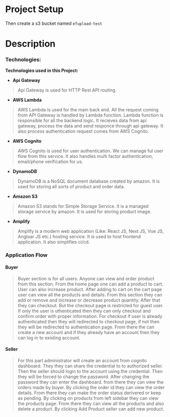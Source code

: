 # Project Setup

Then create a s3 bucket named `efupload-test`

# Description

### Technologies:
**Technologies used in this Project:**

* **Api Gateway**
> Api Gateway is used for HTTP Rest API routing.



* **AWS Lambda**
> AWS Lambda is used for the main back end. All the request coming from API Gateway is handled by Lambda function. Lambda function is responsible for all the backend logic. It recieves data from api gateway, process the data and send responce through api gateway. It also process authentication request comes from AWS Cognito.



* **AWS Cognito**
>AWS Cognito is used for user authentication. We can manage ful user flow from this service. It also handles multi factor authentication, email/phone verification for us.



* **DynamoDB**
>DynamoDB is a NoSQL document database created by amazon. It is used for storing all sorts of product and order data.



* **Amazon S3**
>Amazon S3 stands for Simple Storage Service. It is a managed storage service by amazon. It is used for storing product image.

* **Amplify**
>Amplify is a modern web application (Like: React JS, Next JS, Vue JS, Angluar JS etc.) hosting service. It is used to host frontend application. It also simplifies ci/cd.

### Application Flow

#### Buyer
> Buyer section is for all users. Anyone can view and order product from this section. From the home page one can add a product to cart. User can also increase product. After adding to cart on the cart page user can view all the products and details. From this section they can add or remove and increase or decrease product quantity. After that they can checkout. But the checkout page is restricted for guest user. If only the user is uthenticated then they can only checkout and confirm order with proper information. For checkout if user is already authenticated then they will redirected to checkout page, if not then they will be redirected to authentication page. From there the can create a new account and if they already have an account then they can log in to existing account.

#### Seller
>For this part administrator will create an account from cognito dashboard. They they can share the credential to to authorized seller. Then the seller should login to the account using the credential. Then they will be forced to change the password. After changing the password they can enter the dashboard. from there they can view the orders made by buyer. By clicking the order id they can view the order details. From there they can make the order status derivered or keep as pending.
>By clicking on products from left sidebar they can view the products page. From there they can view all the products and also delete a product. By clicking Add Product seller can add new product.
